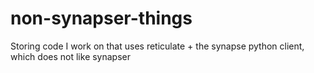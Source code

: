 # non-synapser-things
Storing code I work on that uses reticulate + the synapse python client, which does not like synapser
